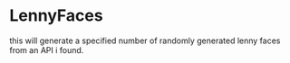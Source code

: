 # LennyFaces
this will generate a specified number of randomly generated lenny faces from an API i found.
